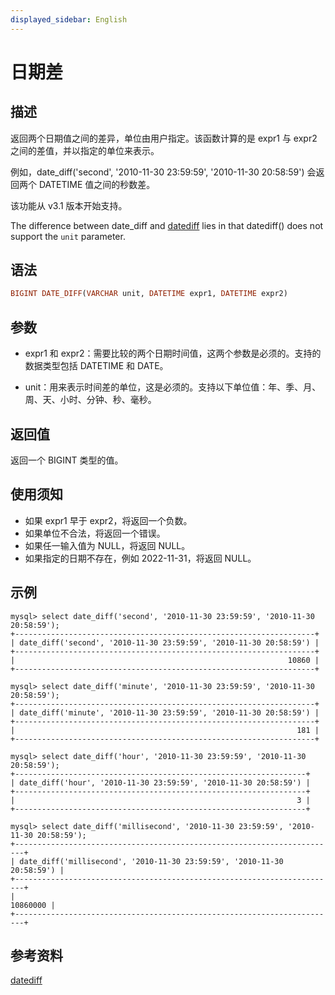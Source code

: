 ```yaml
---
displayed_sidebar: English
---
```


# 日期差

## 描述

返回两个日期值之间的差异，单位由用户指定。该函数计算的是 expr1 与 expr2 之间的差值，并以指定的单位来表示。

例如，date_diff('second', '2010-11-30 23:59:59', '2010-11-30 20:58:59') 会返回两个 DATETIME 值之间的秒数差。

该功能从 v3.1 版本开始支持。

The difference between date_diff and [datediff](./datediff.md) lies in that datediff() does not support the `unit` parameter.

## 语法

```Haskell
BIGINT DATE_DIFF(VARCHAR unit, DATETIME expr1, DATETIME expr2)
```

## 参数

- expr1 和 expr2：需要比较的两个日期时间值，这两个参数是必须的。支持的数据类型包括 DATETIME 和 DATE。

- unit：用来表示时间差的单位，这是必须的。支持以下单位值：年、季、月、周、天、小时、分钟、秒、毫秒。

## 返回值

返回一个 BIGINT 类型的值。

## 使用须知

- 如果 expr1 早于 expr2，将返回一个负数。
- 如果单位不合法，将返回一个错误。
- 如果任一输入值为 NULL，将返回 NULL。
- 如果指定的日期不存在，例如 2022-11-31，将返回 NULL。

## 示例

```Plain
mysql> select date_diff('second', '2010-11-30 23:59:59', '2010-11-30 20:58:59');
+-------------------------------------------------------------------+
| date_diff('second', '2010-11-30 23:59:59', '2010-11-30 20:58:59') |
+-------------------------------------------------------------------+
|                                                             10860 |
+-------------------------------------------------------------------+

mysql> select date_diff('minute', '2010-11-30 23:59:59', '2010-11-30 20:58:59');
+-------------------------------------------------------------------+
| date_diff('minute', '2010-11-30 23:59:59', '2010-11-30 20:58:59') |
+-------------------------------------------------------------------+
|                                                               181 |
+-------------------------------------------------------------------+

mysql> select date_diff('hour', '2010-11-30 23:59:59', '2010-11-30 20:58:59');
+-----------------------------------------------------------------+
| date_diff('hour', '2010-11-30 23:59:59', '2010-11-30 20:58:59') |
+-----------------------------------------------------------------+
|                                                               3 |
+-----------------------------------------------------------------+

mysql> select date_diff('millisecond', '2010-11-30 23:59:59', '2010-11-30 20:58:59');
+------------------------------------------------------------------------+
| date_diff('millisecond', '2010-11-30 23:59:59', '2010-11-30 20:58:59') |
+------------------------------------------------------------------------+
|                                                               10860000 |
+------------------------------------------------------------------------+
```

## 参考资料

[datediff](./datediff.md)
